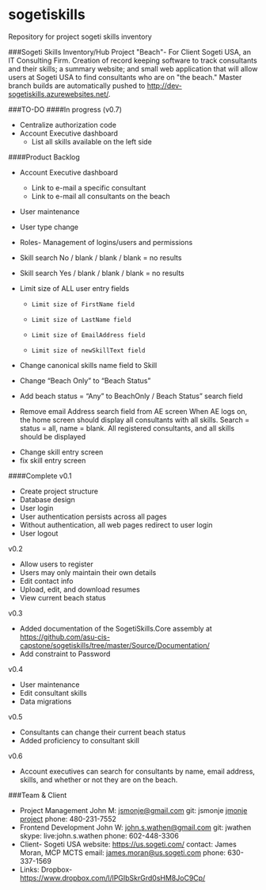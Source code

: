 sogetiskills
============
Repository for project sogeti skills inventory

###Sogeti Skills Inventory/Hub
Project "Beach"- For Client Sogeti USA, an IT Consulting Firm. Creation of record keeping software to track consultants and their skills; a summary website; and small web application that will allow users at Sogeti USA to find consultants who are on "the beach."  Master branch builds are automatically pushed to http://dev-sogetiskills.azurewebsites.net/.

###TO-DO
####In progress (v0.7)
	
  * Centralize authorization code
  * Account Executive dashboard
    * List all skills available on the left side

####Product Backlog
  * Account Executive dashboard
    * Link to e-mail a specific consultant
    * Link to e-mail all consultants on the beach  
  * User maintenance
  * User type change
  * Roles- Management of logins/users and permissions
  
  * Skill search No / blank / blank / blank = no results
  * Skill search Yes / blank / blank / blank = no results
  * Limit size of ALL user entry fields
	- 	  Limit size of FirstName field
	- 	  Limit size of LastName field
	- 	  Limit size of EmailAddress field
	- 	  Limit size of newSkillText field
  * Change canonical skills name field to Skill
  * Change “Beach Only” to “Beach Status”
  * Add beach status = “Any” to BeachOnly / Beach Status” search field
  * Remove email Address search field from AE screen
When AE logs on, the home screen should display all consultants with all skills.  Search = status = all, name = blank.  All registered consultants, and all skills should be displayed
-   Change skill entry screen
-   fix skill entry screen 
  

####Complete
v0.1

  * Create project structure
  * Database design
  * User login
  * User authentication persists across all pages
  * Without authentication, all web pages redirect to user login
  * User logout

v0.2

  * Allow users to register
  * Users may only maintain their own details
  * Edit contact info
  * Upload, edit, and download resumes
  * View current beach status

v0.3

  * Added documentation of the SogetiSkills.Core assembly at https://github.com/asu-cis-capstone/sogetiskills/tree/master/Source/Documentation/
  * Add constraint to Password

v0.4

  * User maintenance
  * Edit consultant skills
  * Data migrations

v0.5

  * Consultants can change their current beach status
  * Added proficiency to consultant skill

v0.6

  * Account executives can search for consultants by name, email address, skills, and whether or not they are on the beach.

###Team & Client
- Project Management
  John M: jsmonje@gmail.com 
    git: jsmonje
    [jmonje project](https://github.com/jsmonje/Personal-Project)
    phone: 480-231-7552
- Frontend Development
  John W: john.s.wathen@gmail.com
    git: jwathen
    skype: live:john.s.wathen
    phone: 602-448-3306
- Client- Sogeti USA 
    website: https://us.sogeti.com/
    contact: James Moran, MCP MCTS
      email: james.moran@us.sogeti.com
      phone: 630-337-1569
- Links:
  Dropbox- https://www.dropbox.com/l/lPGIbSkrGrd0sHM8JoC9Cp/
